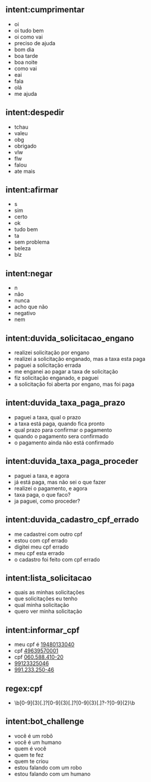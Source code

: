 ## intent:cumprimentar
- oi
- oi tudo bem
- oi como vai
- preciso de ajuda
- bom dia
- boa tarde
- boa noite
- como vai
- eai
- fala
- olá
- me ajuda

## intent:despedir
- tchau
- valeu
- obg
- obrigado
- vlw
- flw
- falou
- ate mais

## intent:afirmar
- s
- sim
- certo
- ok
- tudo bem
- ta
- sem problema
- beleza
- blz

## intent:negar
- n
- não
- nunca
- acho que não
- negativo
- nem

## intent:duvida_solicitacao_engano
- realizei solicitação por engano
- realizei a solicitação enganado, mas a taxa esta paga
- paguei a solicitação errada
- me enganei ao pagar a taxa de solicitação
- fiz solicitação enganado, e paguei
- a solicitação foi aberta por engano, mas foi paga

## intent:duvida_taxa_paga_prazo
- paguei a taxa, qual o prazo
- a taxa está paga, quando fica pronto
- qual prazo para confirmar o pagamento
- quando o pagamento sera confirmado
- o pagamento ainda não está confirmado

## intent:duvida_taxa_paga_proceder
- paguei a taxa, e agora
- já está paga, mas não sei o que fazer
- realizei o pagamento, e agora
- taxa paga, o que faco?
- ja paguei, como proceder?

## intent:duvida_cadastro_cpf_errado
- me cadastrei com outro cpf
- estou com cpf errado
- digitei meu cpf errado
- meu cpf esta errado
- o cadastro foi feito com cpf errado

## intent:lista_solicitacao
- quais as minhas solicitações
- que solicitações eu tenho
- qual minha solicitação
- quero ver minha solicitação

## intent:informar_cpf
- meu cpf é [19480133040](cpf)
- cpf [49639570001](cpf)
- cpf [060.588.410-20](cpf)
- [99123325046](cpf)
- [991.233.250-46](cpf)

## regex:cpf
- \b[0-9]{3}[.]?[0-9]{3}[.]?[0-9]{3}[.]?-?[0-9]{2}\b

## intent:bot_challenge
- você é um robô
- você é um humano
- quem é você
- quem te fez
- quem te criou
- estou falando com um robo
- estou falando com um humano
